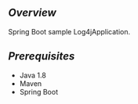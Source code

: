 ## *Overview*
Spring Boot sample Log4jApplication.

## *Prerequisites*
* Java 1.8
* Maven
* Spring Boot